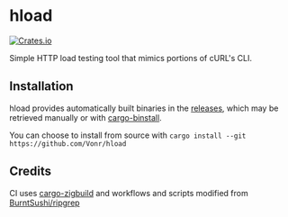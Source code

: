 # hload
[![Crates.io](https://img.shields.io/crates/v/parui)](https://crates.io/crates/parui)

Simple HTTP load testing tool that mimics portions of cURL's CLI.

## Installation

hload provides automatically built binaries in the [releases](https://github.com/Vonr/hload/releases), which may be retrieved manually or with [cargo-binstall](https://github.com/cargo-bins/cargo-binstall).

You can choose to install from source with `cargo install --git https://github.com/Vonr/hload`

## Credits

CI uses [cargo-zigbuild](https://github.com/rust-cross/cargo-zigbuild) and workflows and scripts modified from [BurntSushi/ripgrep](https://github.com/BurntSushi/ripgrep)
